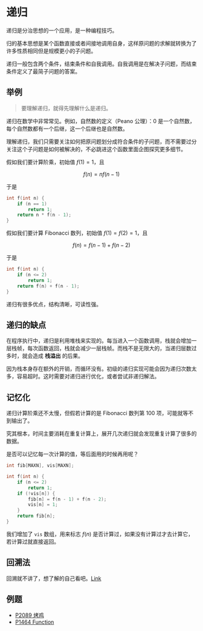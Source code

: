 # 递归

递归是分治思想的一个应用，是一种编程技巧。

归的基本思想是某个函数直接或者间接地调用自身，这样原问题的求解就转换为了许多性质相同但是规模更小的子问题。

递归一般包含两个条件，结束条件和自我调用。自我调用是在解决子问题，而结束条件定义了最简子问题的答案。

## 举例

> 要理解递归，就得先理解什么是递归。

递归在数学中非常常见。例如，自然数的定义（Peano 公理）：$0$ 是一个自然数，每个自然数都有一个后继，这一个后继也是自然数。

理解递归，我们只需要关注如何把原问题划分成符合条件的子问题，而不需要过分关注这个子问题是如何被解决的，不必跳进这个函数里面企图探究更多细节。

假如我们要计算阶乘，初始值 $f(1) = 1$，且 

$$
f(n) = nf(n-1)
$$

于是

```cpp
int f(int n) {
    if (n == 1)
        return 1;
    return n * f(n - 1);
}
```

假如我们要计算 Fibonacci 数列，初始值 $f(1) = f(2) = 1$，且

$$
f(n) = f(n-1) + f(n-2)
$$

于是

```cpp
int f(int n) {
    if (n <= 2)
        return 1;
    return f(n) + f(n - 1);
}
```

递归有很多优点，结构清晰，可读性强。

## 递归的缺点

在程序执行中，递归是利用堆栈来实现的。每当进入一个函数调用，栈就会增加一层栈帧，每次函数返回，栈就会减少一层栈帧。而栈不是无限大的，当递归层数过多时，就会造成 **栈溢出** 的后果。

因为栈本身存在额外的开销，而循环没有。初级的递归实现可能会因为递归次数太多，容易超时。这时需要对递归进行优化，或者尝试非递归解法。

## 记忆化

递归计算阶乘还不太慢，但假若计算的是 Fibonacci 数列第 $100$ 项，可能就等不到输出了。

究其根本，时间主要消耗在重复计算上，展开几次递归就会发现重复计算了很多的数据。

是否可以记忆每一次计算的值，等后面用的时候再用呢？

```cpp
int fib[MAXN], vis[MAXN];

int f(int n) {
    if (n <= 2)
        return 1;
    if (!vis[n]) {
        fib[n] = f(n - 1) + f(n - 2);
        vis[n] = 1;
    }
    return fib[n];
}
```

我们增加了 `vis` 数组，用来标志 $f(n)$ 是否计算过，如果没有计算过才去计算它，若计算过就直接返回。

## 回溯法

回溯就不讲了，想了解的自己看吧。[Link](https://oi-wiki.org/search/backtracking/)

## 例题

- [P2089 烤鸡](https://www.luogu.com.cn/problem/P2089)
- [P1464 Function](https://www.luogu.com.cn/problem/P1464)
